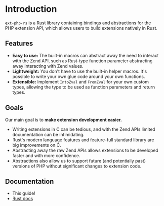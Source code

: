 # Introduction

`ext-php-rs` is a Rust library containing bindings and abstractions for the PHP extension API, which allows users
to build extensions natively in Rust.

## Features

- **Easy to use:** The built-in macros can abstract away the need to interact with the Zend API, such as Rust-type function parameter abstracting away interacting with Zend values.
- **Lightweight:** You don't have to use the built-in helper macros. It's possible to write your own glue code around your own functions.
- **Extensible:** Implement `IntoZval` and `FromZval` for your own custom types, allowing the type to be used as function parameters and return types.

## Goals

Our main goal is to **make extension development easier.**

- Writing extensions in C can be tedious, and with the Zend APIs limited documentation can be intimidating.
- Rust's modern language features and feature-full standard library are big improvements on C.
- Abstracting away the raw Zend APIs allows extensions to be developed faster and with more confidence.
- Abstractions also allow us to support future (and potentially past) versions of PHP without significant changes to extension code.

## Documentation

- This guide!
- [Rust docs](https://davidcole1340.github.io/ext-php-rs)